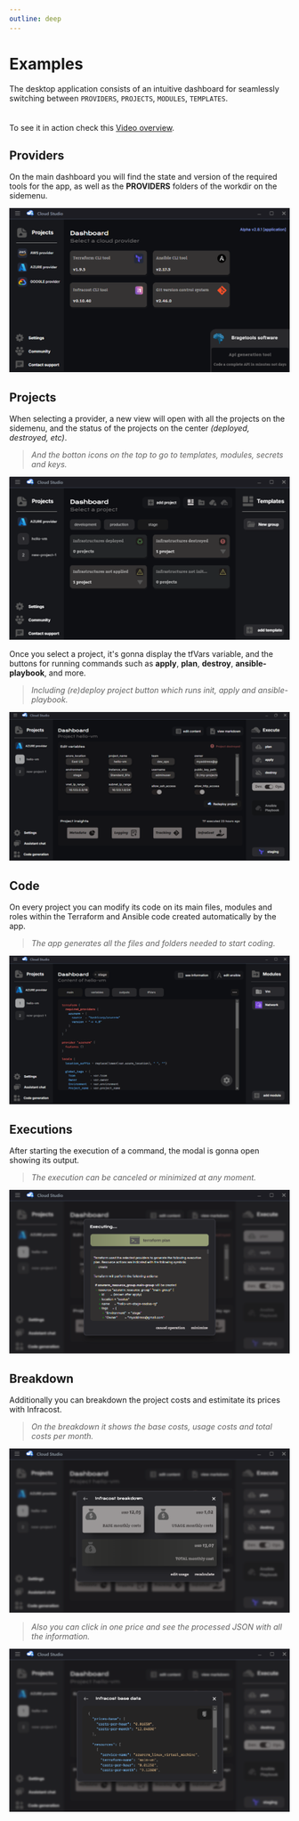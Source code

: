 ```yaml
---
outline: deep
---
```


# Examples

The desktop application consists of an intuitive dashboard for seamlessly switching between `PROVIDERS`, `PROJECTS`, `MODULES`, `TEMPLATES`.

<div class="tip custom-block" style="padding-top: 8px">

To see it in action check this [Video overview](https://www.youtube.com/watch?v=GYM_bfkdrZI).

</div>

## Providers

On the main dashboard you will find the state and version of the required tools for the app, as well as the **PROVIDERS** folders of the workdir on the sidemenu.

![Initial Dashboard](../assets/images/examples_dashboard/main_dashboard.png)

## Projects

When selecting a provider, a new view will open with all the projects on the sidemenu, and the status of the projects on the center *(deployed, destroyed, etc)*. 

> *And the botton icons on the top to go to templates, modules, secrets and keys.*

![Initial Dashboard](../assets/images/examples_dashboard/projects_dashboard.png)

Once you select a project, it's gonna display the tfVars variable, and the buttons for running commands such as **apply**, **plan**, **destroy**, **ansible-playbook**, and more. 

> *Including (re)deploy project button which runs init, apply and ansible-playbook.*

![Initial Dashboard](../assets/images/examples_dashboard/project_dashboard.png)

## Code

On every project you can modify its code on its main files, modules and roles within the Terraform and Ansible code created automatically by the app. 

> *The app generates all the files and folders needed to start coding.*

![Initial Dashboard](../assets/images/examples_dashboard/code_dashboard.png)

## Executions

After starting the execution of a command, the modal is gonna open showing its output.

> *The execution can be canceled or minimized at any moment.*

![Initial Dashboard](../assets/images/examples_dashboard/execution_dashboard.png)

## Breakdown

Additionally you can breakdown the project costs and estimitate its prices with Infracost.

> *On the breakdown it shows the base costs, usage costs and total costs per month.*

![Initial Dashboard](../assets/images/examples_dashboard/infracost_dashboard_1.png)

> *Also you can click in one price and see the processed JSON with all the information.*

![Initial Dashboard](../assets/images/examples_dashboard/infracost_dashboard_2.png)